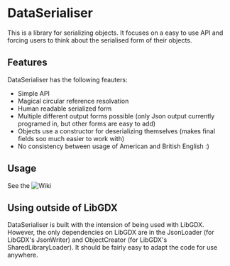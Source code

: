 # DataSerialiser

This is a library for serializing objects. It focuses on a easy to use API and 
forcing users to think about the serialised form of their objects. 

## Features
DataSerialiser has the following feauters:
* Simple API
* Magical circular reference resolvation
* Human readable serialized form
* Multiple different output forms possible (only Json output currently programed 
  in, but other forms are easy to add)
* Objects use a constructor for deserializing themselves (makes final fields soo
  much easier to work with)
* No consistency between usage of American and British English :)

## Usage
See the ![Wiki](https://github.com/Texxel/DataSerialiser/wiki)

## Using outside of LibGDX
DataSerialiser is built with the intension of being used with LibGDX. However, the
only dependencies on LibGDX are in the JsonLoader (for LibGDX's JsonWriter) and 
ObjectCreator (for LibGDX's SharedLibraryLoader). It should be fairly easy to adapt 
the code for use anywhere.
